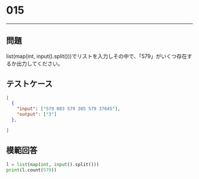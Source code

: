 
# 015

---

## 問題

list(map(int, input().split()))でリストを入力しその中で、「579」がいくつ存在するか出力してください。

## テストケース

```json
[
  {
    "input": ["579 083 579 385 579 37645"],
    "output": ["3"]
  },

]
```

## 模範回答

```python
l = list(map(int, input().split()))
print(l.count(579))
```


